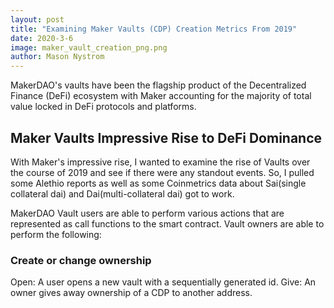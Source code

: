 ```yaml
---
layout: post
title: "Examining Maker Vaults (CDP) Creation Metrics From 2019"
date: 2020-3-6
image: maker_vault_creation_png.png
author: Mason Nystrom
---
```


MakerDAO's vaults have been the flagship product of the Decentralized Finance (DeFi) ecosystem with Maker accounting for the majority of total value locked in DeFi protocols and platforms. 

## Maker Vaults Impressive Rise to DeFi Dominance

With Maker's impressive rise, I wanted to examine the rise of Vaults over the course of 2019 and see if there were any standout events. So, I pulled some Alethio reports as well as some Coinmetrics data about Sai(single collateral dai) and Dai(multi-collateral dai) got to work.

MakerDAO Vault users are able to perform various actions that are represented as call functions to the smart contract. Vault owners are able to perform the following:

### Create or change ownership
Open: A user opens a new vault with a sequentially generated id.
Give: An owner gives away ownership of a CDP to another address.
